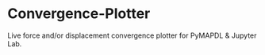 # Convergence-Plotter
Live force and/or displacement convergence plotter for PyMAPDL &amp; Jupyter Lab.
